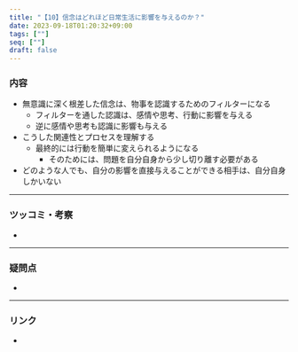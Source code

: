 ```yaml
---
title: "【10】信念はどれほど日常生活に影響を与えるのか？"
date: 2023-09-18T01:20:32+09:00
tags: [""]
seq: [""]
draft: false
---
```


### 内容
- 無意識に深く根差した信念は、物事を認識するためのフィルターになる
  - フィルターを通した認識は、感情や思考、行動に影響を与える
  - 逆に感情や思考も認識に影響も与える
- こうした関連性とプロセスを理解する
  - 最終的には行動を簡単に変えられるようになる
    - そのためには、問題を自分自身から少し切り離す必要がある
- どのような人でも、自分の影響を直接与えることができる相手は、自分自身しかいない
---
### ツッコミ・考察
- 

---
### 疑問点
- 


---
### リンク
- 